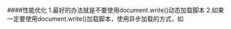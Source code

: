 ####性能优化
1.最好的办法就是不要使用document.write()动态加载脚本
2.如果一定要使用document.write()加载脚本，使用异步加载的方式，如<script src="..." async> 或使用DOM API element.appendChild()
cookie：A页面设置document.cookie = xxxxx; B页面读取document.cookie.split()[n]；split什么看你存的格式。
典型的xss漏洞案例，用innerHTML执行脚本：`element.innerHTML = '<img src="*" onerror="alert(/hello world/)" />';`经测试，iframe重写文档流不会影响外面。
iframe：访问顶层window.top.document.body 访问下层document.body或iframe.contentDocument或iframe.contentWindow.document(ie)
没有src的iframe不存在跨域问题.
动态创建的script可以并行下载。
谷歌白屏时间：`(chrome.loadTimes().firstPaintTime - chrome.loadTimes().startLoadTime)*1000`
谷歌时间轴：蓝加载，橙脚本，紫渲染，绿绘制。
FPS、CPU 时间、NET网络通信时间、HEAP堆栈占用
Interactions 事件列表
点击链接跳转到sources,代码左边有运行时间。
304表示已被缓存
IE8及其之前的IE版本更新间隔为15.6毫秒。假设你设定的setTimeout延迟为16.7ms，那么它要更新两个15.6毫秒才会该触发延时。

图片优化
base64图片:适用于图片<2KB,重用不多。IE8不得超过32KB。移动端不好。
格式：jpg保存色彩复杂的，GIF保存色彩单调的。
渐进式图片：PS中`存储为web所用格式`JPG勾选`连续`和`转换为sRGB选项`。提高的渲染性能
图片来源多个域名

预加载：当你mouseenter按钮时，修改图片src并加载。H5有个rel="prefetch"属性也是预加载。

性能优化只应该在瓶颈上做，因为做在非瓶颈上就是浪费资源。
谷歌、IE9的非省电模式刷新率为4ms
函数节流：1.throttle思路，小于规定时间内清除定时器，定时器虽然多次执行但代码只执行一次，如下。2.debounce思路，调用结束计时延迟执行，连续触发则重新计时。
```
function throttle(fn, delay, atleast) {
	var timeout = null,
	startTime = new Date(); //
	return function() {
		var curTime = new Date();
		clearTimeout(timeout);
		if(curTime - startTime >= atleast) { 
		    fn();				//超过最小时间间隔正常执行
		    startTime = curTime; 
		}else {
		    timeout = setTimeout(fn, delay); //连续触发则延时调用，fn改为arguments.callee下次用的时候再测试，因为我的目的是只调用1次啊，这个好像还是多次调用？
		}}}
```
```
function runForSeconds(s) {
    var start = +new Date();
    while (start + s * 1000 > (+new Date())) {}
} //按时间算的循环，循环时间内阻塞
```
短时间创建大量DOM:改为每隔200毫秒创建 8 个节点。
```
var timeChunk = function( ary, fn, count ){ //1参是创建节点的数据，2参是创建节点的函数，3参数每批创建的节点数量。
	var obj, t, len = ary.length;
	var start = function(){
		for ( var i = 0; i < Math.min( count || 1, ary.length ); i++ ){
			var obj = ary.shift();
			fn( obj );    }};
	return function(){
		t = setInterval(function(){
			if ( ary.length === 0 ){ // 如果全部节点都已经被创建好
			return clearInterval( t );}
			start();
		}, 200 ); };}; // 分批执行的时间间隔，也可以用参数的形式传入

var ary = [];
for ( var i = 1; i <= 1000; i++ ){ary.push( i );};
var renderFriendList = timeChunk( ary, function( n ){
	var div = document.createElement( 'div' );
	div.innerHTML = n;
	document.body.appendChild( div );
	}, 8 );
renderFriendList(); //假设1000个好友的数据，我们利用 timeChunk 函数，每一批只往页面中创建 8 个节点：
```
如果GPU渲染频率比屏幕刷新率快，画面会撕裂。垂直同步就是限制GPU频率。
requestAnimationFrame：脚本延迟时可自动降频30fps。把动画推迟到下一帧。把要推迟的代码放在raf内部。IE11+
```
requestAnimationFrame(function(){
	var el = document.getElementById("foo");
	var currentWidth = el.innerWidth; //这里访问会导致重绘
	el.style.backgroundColor = "blue";
	longrun(); //raf让它先run再重绘
});
```
```
requestAnimationFrame(function(){
   el.style.display = "block"; //第1帧显示
   requestAnimationFrame(function(){
      el.style.top = "300px"; //第2帧移动
   }); }); //raf保持了动画连贯性
```
```
var didScroll = false;
$(window).scroll(function() {
    didScroll = true;
});
setInterval(function() {
    if ( didScroll ) {
        didScroll = false;
        // 执行定位
    }}, 250) //这里是延迟执行scroll，防止队列堆积卡顿。
```
分解长时间循环： 老式for循环会读取DOMoffset会reflow,设置css会repaint。
```
function chunk(array, process, context){
    var items = array.concat();   //clone the array
    setTimeout(function(){  //延迟1
        var item = items.shift();
        process.call(context, item); //处理
        if (items.length > 0){
            setTimeout(arguments.callee, 100); //延迟并循环2
        } }, 100);}
```
UI线程和JS线程互斥，但CSS动画可以。transform: translateZ(0);和transform: translate3d()；可以触发游览器GPU加速。
改变盒子尺寸的Layer原理步骤：function->style->Layout:(width/margin/top..)->Paint Setup:->Paint:(阴影、圆角、背景、框线)->Composite Layers:(transform/opacity)。
创建独立Layer的条件之一：3D属性，加速解码的video,3D的canvas,flash等插件，CSS动画,CSS滤镜，有后代或相邻元素是独立layer。
window.performance.getEntries()[0]
读写不可在同一条语句内，读取的值一定要传给变量。
先变色，再调尺寸位置。调尺寸时用+=。



###坑
只有IE的JS报错，编码的问题。
DW编辑器：ctrl+j改编码


------------------------------------------------------------------
####高性能js笔记
第一章 加载和运行
原因：js单线程引起阻塞。每个`<script>`无论是内联外联在下载和运行时都会暂停。js下载后会运行，而运行会阻止下面的脚本下载(IE8`<script>`可以同时下载，仅限script)。
在body之前是不会进行渲染的。
解决：将脚本放在底部。
减少外联脚本数量，用打包工具整合一起，缩短下载时间。
限制HTTP请求数量
问题:js文件过于庞大，可以拆分逐步添加，等load加载之后再加载脚本。除非
--->1.`defer`属性，会下载但运行在DOM加载完成之后，在onload事件之前，无论内联外联。
--->2.不支持defer的可以用DOM`动态`生成script插入，也不会阻塞除非该脚本里包含其他脚本的调用接口。
--->用load事件或readystatechange`监听`动态脚本:![](http://i.imgur.com/pOOBjEQ.png)动态脚本不能保证顺序
--->```loadScript("a.js",function(){loadScript("b.js",function(){  });});```或者按照顺序把脚本整合成一个文件，因为动态脚本是异步脚本，大文件没事。
3.还有一种非阻塞脚本是用xhr脚本注入。优点是下载后自己决定什么时候执行。缺点：脚本必须在相同域，不能用CDN。
![](http://i.imgur.com/0APeu58.png)
推荐做法：先加载loadScript函数，再用此函数加载其它动态脚本。注意：动态脚本不需要window.onload事件了。有些非阻塞库集成了loadScript函数。

第二章
1.尽量使用直接量和变量，少用数组和对象。尤其是IE7/8超慢。
直接量：包括字符串、数字、布尔、对象、数组、函数、正则、空、未定义。它不保存在任何位置。
2.搜索作用域影响性能，搜局部变量最快。尤其是IE7/8。谷歌可以做到搜全局和局部速度差不多。
Tips:用局部变量保存本地范围之外的变量值。例如document是全局对象，只要用它就会一直搜索到全局作用域，可以把这个全局对象保存起来。
3.修改作用域。with(document)虽然让document对象速度变快，但会让局部变量变慢。
try-catch的catch也是，建议将catch内所有东西交给函数处理。原因：catch会改变作用域，运行后作用域会返回原来，在里面定义的变量在运行后就变最慢的了。如：`try{}catch(ex){handleError(ex);}`这样就不需要访问catch内的局部变量了。
动态作用域：这2个还有函数的（）都属于动态作用域，他无法事先知晓标识符代表谁，优化引擎可能失去作用。
4.闭包：saveDocument(id)这样的全局函数访问平时根本访问不到的局部变量就是闭包。
```
function assignEvents(){
	var id = "xdi9592";
	document.getElementById("save-btn").onclick = function(event){saveDocument(id);
};}
```
内存泄漏：这里是对的，document没保存在变量中，实在要(多个document)结尾赋值null解除引用。document随函数关闭而结束。尤其是IE7/8
闭包作用域搜索顺序：闭包函数->函数->全局。这里的性能可以用全局变量保存局部变量解决。
5.原型链越深越慢，原型方法比实例方法慢。尤其是IE7/8
6.window.location.href 点号越多越慢，如果实例没有该属性会搜索原型链更慢。一定不要重复搜索对象(大于2次都要保存局部变量)。

第三章 DOM编程
一.访问或修改DOM元素
1.尤其是循环中document.getElementById('here').innerHTML +='a';这里有2次,1读1写。解决：直接量自己循环加好再和DOM相加。
2.在IE678上innerHTML插入节点比DOM插入快，现代游览器相反。尤其是更新大块页面时用innerHTML。克隆又比创建快。
3.凡是HTML集合，都是动态更新的，动态查询很慢。解决：将集合和length属性缓存。遍历数组比遍历集合快。速度顺序：缓存集合当前元素>缓存集合>全局
4.IE遍历DOM时，用nextSibling比childNodes快100倍。children比childNodes快100倍。
5.querySelectorAll或某库中的CSS选择器比传统搜索稍快。因为它返回的是类数组，不是HTML集合。传统搜索是获取集合再过滤再存数组。

二.修改样式会重排和重绘
游览器下载后解析DOM树和render tree渲染树排版。渲染之后是绘制。
1.CSS改宽高->重排->重绘。改颜色->重绘
2.重排：插删DOM、位置/尺寸/文本/图片/游览器窗口改变。突然出现滚动条甚至重排整个页面。
3.获取布局信息会刷新队列，尤其是在修改样式时，例如offset/scroll/client-Top/Left/Width/Height getComputedStyle/currentStyle。要查就放在一起查，不要东一点西一点。推荐cssText+=统一修改，或者修改类名。
4.减少重绘重排方法(更新数据)：方法一：批量克隆拆除元素到文档片段->修改样式->批量插入
```
var f=document.createDocumentFragment();
插入DOM到片段
div.appendChild(f);
```
方法二：父盒子display=none->DOM插入父盒子->父盒子display=block
方法三：克隆节点->插入DOM到克隆节点->克隆节点替换老节点old.parentNode.replaceChild(clone,old)。
5.减少重绘重排方法（动画）：动画从页面顶端移动到底部会引发整个渲染树。绝对定位，使动画元素离开文档流。动画结束时再回到文档流。
6.慎用:hover，尤其是大片页面
三.事件
1.事件托管：在祖先元素上绑定事件，回调中判断目标元素是否为自己想要的就行了。

第四章 算法和流程控制
1.for in 循环会遍历实例和原型属性，比其他循环慢7倍。
2.forEach函数循环慢8倍。
优化循环方法：
1.减少循环体。
2.减少循环次数。达夫设备算法可优化处理超过1000次的循环.
```
var i = a.len % 8;
while(i){p(a[i--]);}  //处理余数
i=Math.floor(a.len/8); 
while(i){p(a[i--]);p(a[i--]);p(a[i--]);p(a[i--]);p(a[i--]);p(a[i--]);p(a[i--]);p(a[i--]);} //处理整除
```
3.i--比i++快，因为减为0直接判假，不用比大小。`for(var i=len;i--;)``while(i--)``do{}while(i--)`
多于2个条件，switch比if/else快。
优化判断条件方法：
1.常用条件放首位。2.判断大量数值时使用嵌套条件，无限对半分解。3.查表法：判断大量离散值，将值导入数组或对象比switch快。
递归的调用栈限制：ie受内存限制，其它受js栈限制。
栈溢出：火狐-InternalError,谷歌苹果-RangeError,ie-弹出对话框。
递归模式：1.自己调用自己。2.a调用b，b调用a。
优化递归：1.用循环代替递归避免栈溢出。2.制表法保存前期结果，把计算过的值存在数组或对象。判断参数不存在执行下一步，存在则输出该值。

第五章 字符串和正则表达式    
4种字符串连接：str="a"+"b";str+="b";str=["a","b"].join("");str.concat("b","c");
优化连接：`str+="a";str+="b";`比str+="a"+"b"好。后者会先在内存里创建临时字符串并赋值。
简写优化:`str=str+"a"+"b"`效果相同，但str必须放在首位，在内存中首位以后都只执行复制可避免复制数量不断增长的字符。（仅IE无效，IE8会记录各字符引用统一复制。IE7每次连接都会复制,+=次数越多消耗会指数级增长,IE7使用join最快。）火狐的字符串连接属于编译器常量。IE和谷歌用concat都很慢。
正则优化的部分这里没看？

第六章 响应接口
UI更新和js运行都会组成队列。
游览器对恶意代码的限制：调用栈限制和长时间限制。时间限制会弹出对话框：是否关闭该脚本。
如果js运行了几秒钟肯定是有问题。单一js运行时间最大不超过100毫秒。
如果因为某种原因，js运行超过100毫秒，应暂停且让位给UI更新。
方法：将关于UI或样式更新的代码放在setTimeout(，250)中，插入你要运行的函数内部末尾。定时器最小值不得低于25毫秒。
关于数组的循环中：运行时间过长可能是数组太大或循环体太大。如果不需要同步或按顺序可使用定时器优化。
```
function processArray(items,process,callback){
    var todo = items.concat(); //返回数组副本
    setTimeout(function(){      //延时插入线程队列
        var start=+new Date();
        do{ process(todo.shift()); }//处理并删除数组首项
        while(todo.length>0 && (+new Date()-start<50){ //避免将任务分解得过小
            setTimeout(arguments.callee,25); //递归循环
        }else{callback(items);}
    },25);} 
```
可以将函数分解为几个小函数并分别存在数组内，定时。
用+new Date相减可得代码运行时间，最好不超过50毫秒。时间短的定时器，同一时间最好只有1个。
工人线程：与UI线程分离，可放耗时间的分析代码如解析JSON数据/数学运算/数组排序。超过100毫秒优先考虑这个。
var worker=new Worker("code.js"); //创建工人线程，code.js包含线程代码
worker.onmessage=function(event){
  var jsonText=event.data;//接受数据
  var jsonData = JSON.parse(jsonText); //解析JSON
  worker.postMessage(jsonData); //发送数据
} 
importScripts("a.js","b.js") //工人线程中阻塞式加载js

第七章 Ajax
请求数据5法：XHR 动态脚本 MultipartXHR iframes comet
1.ajax步骤:url->new xhr-> xhr.onreadystatechange->xhr.readyState===4->xhr.getAllResponseHeaders响应头->xhr.responText->xhr.open->xhr.setRequestHeader->xhr.send
XHR不能跨域。IE8+支持readyState===3的流状态。
GET只发一次请求，POST两次。URL或参数长超过2048才用POST。
2.动态脚本插入可以跨域。
步骤：创建script->设置src或直接调用回调函数->插入DOM
数据必须在回调函数内,不能访问头，不能POST，不能设置请求超时或重试,控制权限一样（小心外域黑客）
function jsonCallback(json){var data=('('+json+')');}
jsonCallback({"status":1,"colors":["#fff","#000","#ff0000"]});
3.多余部分XHR：只有1次请求，不仅支持base64图片还有css/js/html文件.速度快4-10倍
步骤：new xhr->xhr.open->xhr.onreadystatechange->4->xhr.responseText->xhr.send
缺点：不能缓存，所以适合加载不重用的js/css
```
var req=new XMLHttpRequest();
req.open("GET","a.php",true);
req.onreadystatechange=function(){
    if(req.readyState==4){handler(req.responseText);
}};
req.send(null);
```
JS
```
function handler(image){
    var imageData=image.split("\u0001"); //删除分割符，还原数组
    var imageElement;
    for (var i=0,len=imageData.length;i<len;i++){
        imageElement=document.createElement('img'); //创建标签
        imageElement.src='data:image/jpeg;base64,'+imageData[i]; //src插入base64地址
        document.getElementById('container').appendChild(imageElement);}} //插入DOM
```
PHP
```
$images=array("a.jpg","b.jpg","c.jpg"); //数组
foreach($images as $image){ //类似for in,每次循环都导入赋值1个项
  $image_fh=fopen($image,'r'); //打开图片文件
  $image_data=fread($image_fh,filesize($image)); //读取
  fclose($image_fh); 
  $payloads[]=base64_encode($image_data); }// 编码图片
$newline=chr(1); //1编码成转成unicode
echo implode($newline,$payloads); //合成字符，分隔符为
```

由于响应数据很大，应该在readyState 3处理，修改函数1写法；
```
var req=new XMLHttpRequest();
var tt,last=0;
req.open('GET','a.php',true);
req.onreadystatechange=readyStateHandler;
req.send(null);
function readyStateHandler{
    if(req.readyState===3 && tt===null){
        tt = window.setInterval(function(){get();}, 15);} //定时器
if(req.readyState===4){clearInterval(tt);} //清除定时器
function get(){
    var length = req.responseText.length;
    var packet = req.responseText.substring(last,length);//获取下标之间的字符
    processpacket(packet); //每15毫秒收到多少处理多少
    last = length;}
```
4.当你只需要发送数据给服务器时：XHR/灯标。
XHR捕获用户错误并发送：XHR比GET快
```
function xhrpost(url,params,callback){
    var req=new XMLHttpRequest();
    req.onerror=function(){
        setTimeout(function(){
            shrpost(url,params,callback); //捕获错误就调用xhr
        },1000);}
req.onreadystatechange=function(){
    if(req.readyState===4){
        if(callback && typeof callback==='function'){
            callback();}}};
req.open('POST',url,true); //不限数量，IE的GET有限制
req.setRequestHeader('Content-Type','application/x-www-form-urlencoded');
req.setRequestHeader('Content-Length',params.length);
req.send(params,join('&')); //发送
```
灯标：速度飞快，但GET发送数据有限。
```
var params=["step=2","time=123"]; //数据
var image=new Image();
image.src="a.php"+"?"+params.join('&'); //GET,既不创标签，也不插入DOM
image.onload=function(){ //检测服务端的情况
    if(this.width==1){//成功}
    else if(this.width==2){//重试}
};
image.onerror=function(){//错误时}
//发送204 No Content可让客户端不等待响应
```
数据格式:
1.json:使用('('+responsetext+')')转数组？，数组格式文件最小。
2.jsonp解析速度最快，缺点是动态注入权限太大不安全。
  服务端传html直接innerHTML时虽不用解析但下载慢。
3.自定义格式：用不同的分隔符把字符串分隔，组成某种结构。用split()解析，比json快。分隔符：单字符，数据中不得含有。
  步骤：先解析成大数组->再解析成多维数组->再把多维数组赋值索引形成数组。
4.不请求的方法：
  1.服务端设置http头，缓存响应报文。必须GET。Expires头是缓存时间。2.客户端缓存已请求数据。
  PHP设置Expires`$lifetime=7*24*60*60 //7天GMT时间 header('Expires:'.gmdate('D,d M Y H:i:s,time()+$lifetime).'GMT');//设置缓存`
5.运行字符串代码：eval,function,setTimeout,setInterval。解析字符串速度比直接函数慢几十倍，定时器最好别用字符串参数。
数组和对象的直接量法更快。
6.优化兼容性代码：1适合延迟加载，2适合预加载。
  1.用户调用之后的第1次判断之后函数内部直接覆盖掉该兼容函数。`function a(){if(存在){a=function(){..}}}; a();`
  2.用户调用之前覆盖`var a=document.body?function1():function2();`
7.位运算很快。循环中可试试。Math对象很快。
第九章
gzip是压缩文本文件的。
缓存一切静态内容,包括js。重命名静态资源即可更新。
HTML5离线缓存，<html manifest="demo.manifest">。
CDN会就近选择可降低延迟。
PHP的smasher.php是自动化压缩工具，合并压缩js。
性能分析工具应优化最慢的地方，因为可能在其他游览器上适得其反。
匿名函数不利于被工具捕捉。